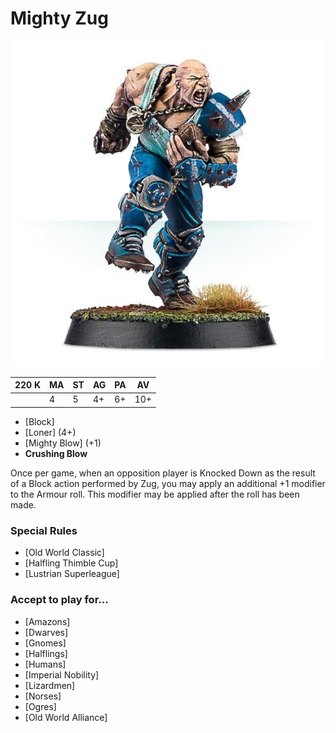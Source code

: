 # Mighty Zug

![](../media/starplayers/MightyZug01.jpg)

| 220 K  | MA | ST | AG | PA | AV |
| --- | --- | --- | --- | --- | --- |
| | 4 | 5 | 4+ | 6+ | 10+ |

* [Block]
* [Loner] (4+)
* [Mighty Blow] (+1)
* **Crushing Blow**

Once per game, when an opposition player is Knocked Down as the result of a Block action performed by Zug, you may apply an additional +1 modifier to the Armour roll. This modifier may be applied after the roll has been made.

### Special Rules
* [Old World Classic]
* [Halfling Thimble Cup]
* [Lustrian Superleague]

### Accept to play for...
* [Amazons]
* [Dwarves]
* [Gnomes]
* [Halflings]
* [Humans]
* [Imperial Nobility]
* [Lizardmen]
* [Norses]
* [Ogres]
* [Old World Alliance]
